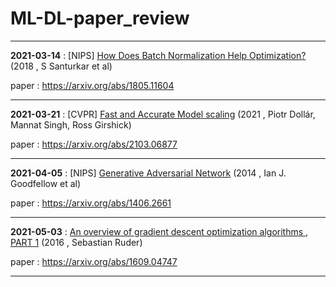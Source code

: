 # ML-DL-paper_review

---

 **2021-03-14** : [NIPS] [How Does Batch Normalization Help Optimization?](http://server.rcv.sejong.ac.kr:8080/2021/03/14/nips-2018-how-does-batch-normalization-help-optimization/) (2018 , S Santurkar et al)
 
 paper : https://arxiv.org/abs/1805.11604
 
 ---
 
**2021-03-21** : [CVPR] [Fast and Accurate Model scaling](http://server.rcv.sejong.ac.kr:8080/2021/03/21/cvpr-2021-fast-and-accurate-model-scaling/) (2021 , Piotr Dollár, Mannat Singh, Ross Girshick)
 
 paper : https://arxiv.org/abs/2103.06877
 
 ---

**2021-04-05** : [NIPS] [Generative Adversarial Network](http://server.rcv.sejong.ac.kr:8080/2021/04/03/nips-generative-adversarial-network-2014-ian-j-goodfellow-et-al/) (2014 , Ian J. Goodfellow et al)
 
 paper : https://arxiv.org/abs/1406.2661
 
 ---
 
 **2021-05-03** : [An overview of gradient descent optimization algorithms , PART 1](http://server.rcv.sejong.ac.kr:8080/2021/05/02/an-overview-of-gradient-descent-optimization-algorithms-part-1/) (2016 , Sebastian Ruder)
 
 paper : https://arxiv.org/abs/1609.04747
 
 ---
